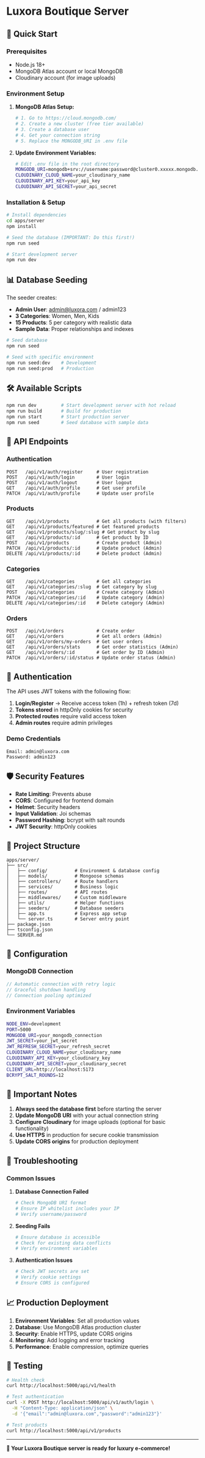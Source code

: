 # Luxora Boutique Server

## 🚀 Quick Start

### Prerequisites
- Node.js 18+ 
- MongoDB Atlas account or local MongoDB
- Cloudinary account (for image uploads)

### Environment Setup

1. **MongoDB Atlas Setup:**
   ```bash
   # 1. Go to https://cloud.mongodb.com/
   # 2. Create a new cluster (free tier available)
   # 3. Create a database user
   # 4. Get your connection string
   # 5. Replace the MONGODB_URI in .env file
   ```

2. **Update Environment Variables:**
   ```bash
   # Edit .env file in the root directory
   MONGODB_URI=mongodb+srv://username:password@cluster0.xxxxx.mongodb.net/luxora-boutique?retryWrites=true&w=majority
   CLOUDINARY_CLOUD_NAME=your_cloudinary_name
   CLOUDINARY_API_KEY=your_api_key
   CLOUDINARY_API_SECRET=your_api_secret
   ```

### Installation & Setup

```bash
# Install dependencies
cd apps/server
npm install

# Seed the database (IMPORTANT: Do this first!)
npm run seed

# Start development server
npm run dev
```

## 📊 Database Seeding

The seeder creates:
- **Admin User**: admin@luxora.com / admin123
- **3 Categories**: Women, Men, Kids
- **15 Products**: 5 per category with realistic data
- **Sample Data**: Proper relationships and indexes

```bash
# Seed database
npm run seed

# Seed with specific environment
npm run seed:dev    # Development
npm run seed:prod   # Production
```

## 🛠️ Available Scripts

```bash
npm run dev         # Start development server with hot reload
npm run build       # Build for production
npm run start       # Start production server
npm run seed        # Seed database with sample data
```

## 📡 API Endpoints

### Authentication
```
POST   /api/v1/auth/register     # User registration
POST   /api/v1/auth/login        # User login
POST   /api/v1/auth/logout       # User logout
GET    /api/v1/auth/profile      # Get user profile
PATCH  /api/v1/auth/profile      # Update user profile
```

### Products
```
GET    /api/v1/products          # Get all products (with filters)
GET    /api/v1/products/featured # Get featured products
GET    /api/v1/products/slug/:slug # Get product by slug
GET    /api/v1/products/:id      # Get product by ID
POST   /api/v1/products          # Create product (Admin)
PATCH  /api/v1/products/:id      # Update product (Admin)
DELETE /api/v1/products/:id      # Delete product (Admin)
```

### Categories
```
GET    /api/v1/categories        # Get all categories
GET    /api/v1/categories/:slug  # Get category by slug
POST   /api/v1/categories        # Create category (Admin)
PATCH  /api/v1/categories/:id    # Update category (Admin)
DELETE /api/v1/categories/:id    # Delete category (Admin)
```

### Orders
```
POST   /api/v1/orders            # Create order
GET    /api/v1/orders            # Get all orders (Admin)
GET    /api/v1/orders/my-orders  # Get user orders
GET    /api/v1/orders/stats      # Get order statistics (Admin)
GET    /api/v1/orders/:id        # Get order by ID (Admin)
PATCH  /api/v1/orders/:id/status # Update order status (Admin)
```

## 🔐 Authentication

The API uses JWT tokens with the following flow:
1. **Login/Register** → Receive access token (1h) + refresh token (7d)
2. **Tokens stored** in httpOnly cookies for security
3. **Protected routes** require valid access token
4. **Admin routes** require admin privileges

### Demo Credentials
```
Email: admin@luxora.com
Password: admin123
```

## 🛡️ Security Features

- **Rate Limiting**: Prevents abuse
- **CORS**: Configured for frontend domain
- **Helmet**: Security headers
- **Input Validation**: Joi schemas
- **Password Hashing**: bcrypt with salt rounds
- **JWT Security**: httpOnly cookies

## 📁 Project Structure

```
apps/server/
├── src/
│   ├── config/          # Environment & database config
│   ├── models/          # Mongoose schemas
│   ├── controllers/     # Route handlers
│   ├── services/        # Business logic
│   ├── routes/          # API routes
│   ├── middlewares/     # Custom middleware
│   ├── utils/           # Helper functions
│   ├── seeders/         # Database seeders
│   ├── app.ts           # Express app setup
│   └── server.ts        # Server entry point
├── package.json
├── tsconfig.json
└── SERVER.md
```

## 🔧 Configuration

### MongoDB Connection
```typescript
// Automatic connection with retry logic
// Graceful shutdown handling
// Connection pooling optimized
```

### Environment Variables
```bash
NODE_ENV=development
PORT=5000
MONGODB_URI=your_mongodb_connection
JWT_SECRET=your_jwt_secret
JWT_REFRESH_SECRET=your_refresh_secret
CLOUDINARY_CLOUD_NAME=your_cloudinary_name
CLOUDINARY_API_KEY=your_cloudinary_key
CLOUDINARY_API_SECRET=your_cloudinary_secret
CLIENT_URL=http://localhost:5173
BCRYPT_SALT_ROUNDS=12
```

## 🚨 Important Notes

1. **Always seed the database first** before starting the server
2. **Update MongoDB URI** with your actual connection string
3. **Configure Cloudinary** for image uploads (optional for basic functionality)
4. **Use HTTPS** in production for secure cookie transmission
5. **Update CORS origins** for production deployment

## 🐛 Troubleshooting

### Common Issues

1. **Database Connection Failed**
   ```bash
   # Check MongoDB URI format
   # Ensure IP whitelist includes your IP
   # Verify username/password
   ```

2. **Seeding Fails**
   ```bash
   # Ensure database is accessible
   # Check for existing data conflicts
   # Verify environment variables
   ```

3. **Authentication Issues**
   ```bash
   # Check JWT secrets are set
   # Verify cookie settings
   # Ensure CORS is configured
   ```

## 📈 Production Deployment

1. **Environment Variables**: Set all production values
2. **Database**: Use MongoDB Atlas production cluster
3. **Security**: Enable HTTPS, update CORS origins
4. **Monitoring**: Add logging and error tracking
5. **Performance**: Enable compression, optimize queries

## 🧪 Testing

```bash
# Health check
curl http://localhost:5000/api/v1/health

# Test authentication
curl -X POST http://localhost:5000/api/v1/auth/login \
  -H "Content-Type: application/json" \
  -d '{"email":"admin@luxora.com","password":"admin123"}'

# Test products
curl http://localhost:5000/api/v1/products
```

---

**🎉 Your Luxora Boutique server is ready for luxury e-commerce!**